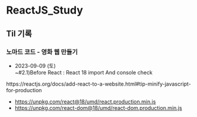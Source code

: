 # ReactJS_Study

## Til 기록 

### 노마드 코드 - 영화 웹 만들기 
* 2023-09-09 (토) <br>
~#2.1)Before React : React 18 import And console check
<div>
  https://reactjs.org/docs/add-react-to-a-website.html#tip-minify-javascript-for-production

- https://unpkg.com/react@18/umd/react.production.min.js
- https://unpkg.com/react-dom@18/umd/react-dom.production.min.js
</div>
  
